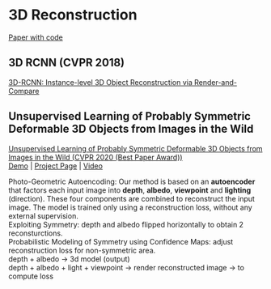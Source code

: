 # 3D Reconstruction
[Paper with code](https://paperswithcode.com/task/3d-reconstruction)
## 3D RCNN (CVPR 2018)
[3D-RCNN: Instance-level 3D Object Reconstruction via Render-and-Compare](http://openaccess.thecvf.com/content_cvpr_2018/papers/Kundu_3D-RCNN_Instance-Level_3D_CVPR_2018_paper.pdf)

## Unsupervised Learning of Probably Symmetric Deformable 3D Objects from Images in the Wild
[Unsupervised Learning of Probably Symmetric Deformable 3D Objects from Images in the Wild (CVPR 2020 (Best Paper Award))](https://arxiv.org/abs/1911.11130)  
[Demo](http://www.robots.ox.ac.uk/~vgg/blog/unsupervised-learning-of-probably-symmetric-deformable-3d-objects-from-images-in-the-wild.html) | [Project Page](https://elliottwu.com/projects/unsup3d/) | [Video](https://www.youtube.com/watch?v=5rPJyrU-WE4)

Photo-Geometric Autoencoding: Our method is based on an **autoencoder** that factors each input image into **depth**, **albedo**, **viewpoint** and **lighting** (direction). These four components are combined to reconstruct the input image. The model is trained only using a reconstruction loss, without any external supervision.  
Exploiting Symmetry: depth and albedo flipped horizontally to obtain 2 reconsturctions.  
Probabilistic Modeling of Symmetry using Confidence Maps: adjust reconstruction loss for non-symmetric area.  
depth + albedo -> 3d model (output)  
depth + albedo + light + viewpoint -> render reconstructed image -> to compute loss